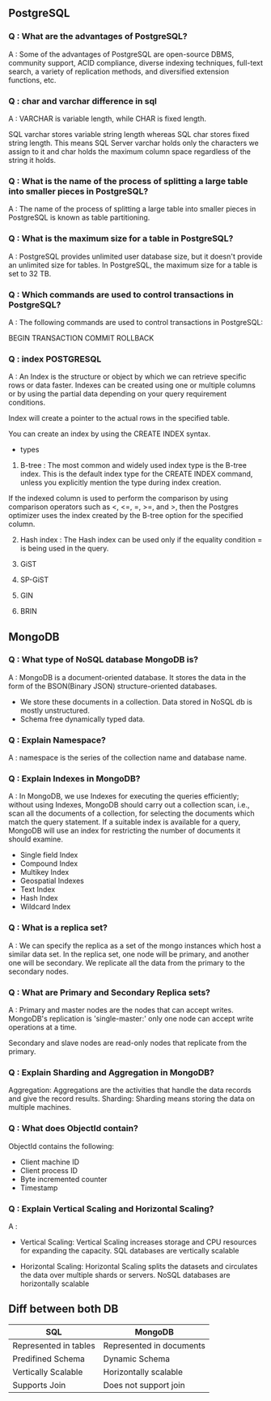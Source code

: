 ## PostgreSQL

### Q : What are the advantages of PostgreSQL?
A : Some of the advantages of PostgreSQL are open-source DBMS, community support, ACID compliance, diverse indexing techniques, full-text search, a variety of replication methods, and diversified extension functions, etc.

### Q : char and varchar difference in sql
A : VARCHAR is variable length, while CHAR is fixed length.

SQL varchar stores variable string length whereas SQL char stores fixed string length. This means SQL Server varchar holds only the characters we assign to it and char holds the maximum column space regardless of the string it holds.

### Q : What is the name of the process of splitting a large table into smaller pieces in PostgreSQL?
A : The name of the process of splitting a large table into smaller pieces in PostgreSQL is known as table partitioning.

### Q : What is the maximum size for a table in PostgreSQL?
A : PostgreSQL provides unlimited user database size, but it doesn't provide an unlimited size for tables. In PostgreSQL, the maximum size for a table is set to 32 TB.

### Q : Which commands are used to control transactions in PostgreSQL?
A : The following commands are used to control transactions in PostgreSQL:

BEGIN TRANSACTION
COMMIT
ROLLBACK

### Q : index POSTGRESQL
A : An Index is the structure or object by which we can retrieve specific rows or data faster. Indexes can be created using one or multiple columns or by using the partial data depending on your query requirement conditions.

Index will create a pointer to the actual rows in the specified table.

You can create an index by using the CREATE INDEX syntax.

* types 

1. B-tree : The most common and widely used index type is the B-tree index. This is the default index type for the CREATE INDEX command, unless you explicitly mention the type during index creation. 

If the indexed column is used to perform the comparison by using comparison operators such as <, <=, =, >=, and >, then the  Postgres optimizer uses the index created by the B-tree option for the specified column.

2. Hash index : The Hash index can be used only if the equality condition = is being used in the query.

3. GiST

4. SP-GiST

5. GIN

6. BRIN

## MongoDB

### Q : What type of NoSQL database MongoDB is?
A : MongoDB is a document-oriented database. It stores the data in the form of the BSON(Binary JSON) structure-oriented databases. 
* We store these documents in a collection. Data stored in NoSQL db is mostly unstructured.
* Schema free dynamically typed data.

### Q : Explain Namespace?
A : namespace is the series of the collection name and database name.

### Q : Explain Indexes in MongoDB?
A : In MongoDB, we use Indexes for executing the queries efficiently; without using Indexes, MongoDB should carry out a collection scan, i.e., scan all the documents of a collection, for selecting the documents which match the query statement. If a suitable index is available for a query, MongoDB will use an index for restricting the number of documents it should examine.

* Single field Index
* Compound Index
* Multikey Index
* Geospatial Indexes
* Text Index
* Hash Index
* Wildcard Index

### Q : What is a replica set?
A : We can specify the replica as a set of the mongo instances which host a similar data set. In the replica set, one node will be primary, and another one will be secondary. We replicate all the data from the primary to the secondary nodes.

### Q : What are Primary and Secondary Replica sets?
A : Primary and master nodes are the nodes that can accept writes. MongoDB's replication is 'single-master:' only one node can accept write operations at a time.

Secondary and slave nodes are read-only nodes that replicate from the primary.

### Q : Explain Sharding and Aggregation in MongoDB?
Aggregation: Aggregations are the activities that handle the data records and give the record results.
Sharding: Sharding means storing the data on multiple machines.

### Q : What does ObjectId contain?
ObjectId contains the following:

* Client machine ID
* Client process ID
* Byte incremented counter
* Timestamp

### Q : Explain Vertical Scaling and Horizontal Scaling?
A : 
* Vertical Scaling: Vertical Scaling increases storage and CPU resources for expanding the capacity. SQL databases are vertically scalable

* Horizontal Scaling: Horizontal Scaling splits the datasets and circulates the data over multiple shards or servers. NoSQL databases are horizontally scalable

## Diff between both DB

| SQL      | MongoDB |
| ----------- | ----------- |
| Represented in tables      | Represented in documents       |
| Predifined Schema   | Dynamic Schema        |
| Vertically Scalable   | Horizontally scalable        |
| Supports Join   | Does not support join        |


